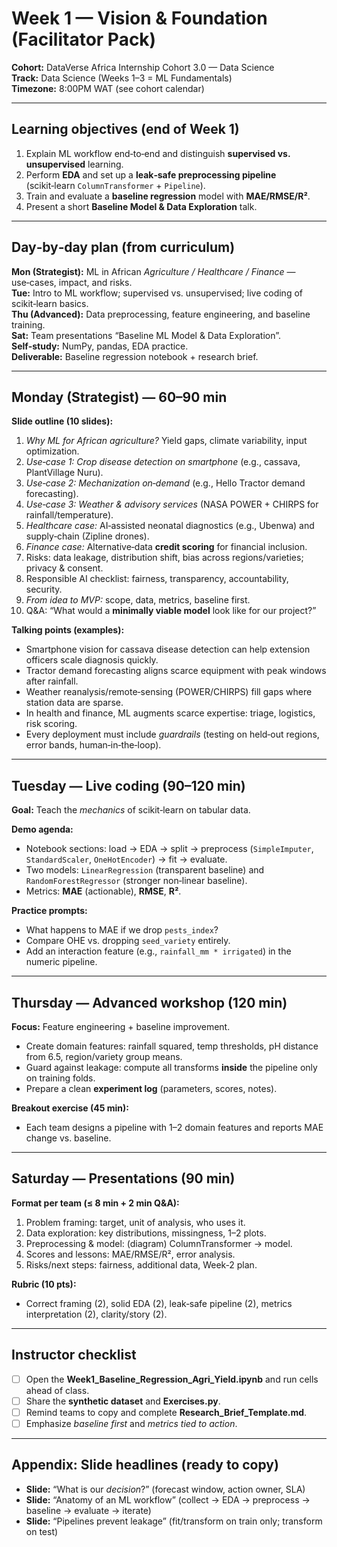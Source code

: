 # Week 1 — Vision & Foundation (Facilitator Pack)

**Cohort:** DataVerse Africa Internship Cohort 3.0 — Data Science  
**Track:** Data Science (Weeks 1–3 = ML Fundamentals)  
**Timezone:** 8:00PM WAT (see cohort calendar)

---

## Learning objectives (end of Week 1)
1. Explain ML workflow end‑to‑end and distinguish **supervised vs. unsupervised** learning.
2. Perform **EDA** and set up a **leak‑safe preprocessing pipeline** (scikit‑learn `ColumnTransformer` + `Pipeline`).
3. Train and evaluate a **baseline regression** model with **MAE/RMSE/R²**.
4. Present a short **Baseline Model & Data Exploration** talk.

---

## Day‑by‑day plan (from curriculum)
**Mon (Strategist):** ML in African *Agriculture / Healthcare / Finance* — use‑cases, impact, and risks.  
**Tue:** Intro to ML workflow; supervised vs. unsupervised; live coding of scikit‑learn basics.  
**Thu (Advanced):** Data preprocessing, feature engineering, and baseline training.  
**Sat:** Team presentations “Baseline ML Model & Data Exploration”.  
**Self‑study:** NumPy, pandas, EDA practice.  
**Deliverable:** Baseline regression notebook + research brief.

---

## Monday (Strategist) — 60–90 min
**Slide outline (10 slides):**
1. *Why ML for African agriculture?* Yield gaps, climate variability, input optimization.
2. *Use‑case 1: Crop disease detection on smartphone* (e.g., cassava, PlantVillage Nuru).
3. *Use‑case 2: Mechanization on‑demand* (e.g., Hello Tractor demand forecasting).
4. *Use‑case 3: Weather & advisory services* (NASA POWER + CHIRPS for rainfall/temperature).
5. *Healthcare case:* AI‑assisted neonatal diagnostics (e.g., Ubenwa) and supply‑chain (Zipline drones).
6. *Finance case:* Alternative‑data **credit scoring** for financial inclusion.
7. Risks: data leakage, distribution shift, bias across regions/varieties; privacy & consent.
8. Responsible AI checklist: fairness, transparency, accountability, security.
9. *From idea to MVP:* scope, data, metrics, baseline first.
10. Q&A: “What would a **minimally viable model** look like for our project?”

**Talking points (examples):**
- Smartphone vision for cassava disease detection can help extension officers scale diagnosis quickly.  
- Tractor demand forecasting aligns scarce equipment with peak windows after rainfall.  
- Weather reanalysis/remote‑sensing (POWER/CHIRPS) fill gaps where station data are sparse.  
- In health and finance, ML augments scarce expertise: triage, logistics, risk scoring.  
- Every deployment must include *guardrails* (testing on held‑out regions, error bands, human‑in‑the‑loop).

---

## Tuesday — Live coding (90–120 min)
**Goal:** Teach the *mechanics* of scikit‑learn on tabular data.

**Demo agenda:**
- Notebook sections: load → EDA → split → preprocess (`SimpleImputer`, `StandardScaler`, `OneHotEncoder`) → fit → evaluate.
- Two models: `LinearRegression` (transparent baseline) and `RandomForestRegressor` (stronger non‑linear baseline).
- Metrics: **MAE** (actionable), **RMSE**, **R²**.

**Practice prompts:**
- What happens to MAE if we drop `pests_index`?  
- Compare OHE vs. dropping `seed_variety` entirely.  
- Add an interaction feature (e.g., `rainfall_mm * irrigated`) in the numeric pipeline.

---

## Thursday — Advanced workshop (120 min)
**Focus:** Feature engineering + baseline improvement.
- Create domain features: rainfall squared, temp thresholds, pH distance from 6.5, region/variety group means.
- Guard against leakage: compute all transforms **inside** the pipeline only on training folds.
- Prepare a clean **experiment log** (parameters, scores, notes).

**Breakout exercise (45 min):**
- Each team designs a pipeline with 1–2 domain features and reports MAE change vs. baseline.

---

## Saturday — Presentations (90 min)
**Format per team (≤ 8 min + 2 min Q&A):**
1. Problem framing: target, unit of analysis, who uses it.
2. Data exploration: key distributions, missingness, 1–2 plots.
3. Preprocessing & model: (diagram) ColumnTransformer → model.
4. Scores and lessons: MAE/RMSE/R², error analysis.
5. Risks/next steps: fairness, additional data, Week‑2 plan.

**Rubric (10 pts):**
- Correct framing (2), solid EDA (2), leak‑safe pipeline (2), metrics interpretation (2), clarity/story (2).

---

## Instructor checklist
- [ ] Open the **Week1_Baseline_Regression_Agri_Yield.ipynb** and run cells ahead of class.
- [ ] Share the **synthetic dataset** and **Exercises.py**.
- [ ] Remind teams to copy and complete **Research_Brief_Template.md**.
- [ ] Emphasize *baseline first* and *metrics tied to action*.

---

## Appendix: Slide headlines (ready to copy)
- **Slide:** “What is our *decision*?” (forecast window, action owner, SLA)
- **Slide:** “Anatomy of an ML workflow” (collect → EDA → preprocess → baseline → evaluate → iterate)
- **Slide:** “Pipelines prevent leakage” (fit/transform on train only; transform on test)
